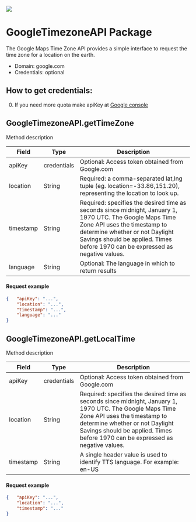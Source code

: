 [![](https://scdn.rapidapi.com/RapidAPI_banner.png)](https://rapidapi.com/package/GoogleTimezoneAPI/functions?utm_source=RapidAPIGitHub_GoogleTimezoneFunctions&utm_medium=button&utm_content=RapidAPI_GitHub)

# GoogleTimezoneAPI Package
The Google Maps Time Zone API provides a simple interface to request the time zone for a location on the earth.
* Domain: google.com
* Credentials: optional

## How to get credentials: 
0. If you need more quota make apiKey at [Google console](https://console.developers.google.com/flows/enableapi?apiid=timezone_backend&reusekey=true&pli=1)
 
## GoogleTimezoneAPI.getTimeZone
Method description

| Field    | Type  | Description
|----------|-------|----------
| apiKey   | credentials| Optional: Access token obtained from Google.com
| location | String| Required: a comma-separated lat,lng tuple (eg. location=-33.86,151.20), representing the location to look up.
| timestamp| String| Required: specifies the desired time as seconds since midnight, January 1, 1970 UTC. The Google Maps Time Zone API uses the timestamp to determine whether or not Daylight Savings should be applied. Times before 1970 can be expressed as negative values.
| language | String| Optional: The language in which to return results

#### Request example
```json
{	"apiKey": "...",
	"location": "...",
	"timestamp": "...",
	"language": "..."
}
```

## GoogleTimezoneAPI.getLocalTime
Method description

| Field    | Type  | Description
|----------|-------|----------
| apiKey   | credentials| Optional: Access token obtained from Google.com
| location | String| Required: specifies the desired time as seconds since midnight, January 1, 1970 UTC. The Google Maps Time Zone API uses the timestamp to determine whether or not Daylight Savings should be applied. Times before 1970 can be expressed as negative values.
| timestamp| String| A single header value is used to identify TTS language. For example: en-US

#### Request example
```json
{	"apiKey": "...",
	"location": "...",
	"timestamp": "..."
}
```

